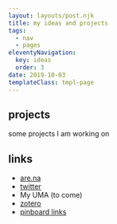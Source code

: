 ```yaml
---
layout: layouts/post.njk
title: my ideas and projects
tags:
  - nav
  - pages
eleventyNavigation:
  key: ideas
  order: 3
date: 2019-10-03
templateClass: tmpl-page
---
```


## projects

some projects I am working on

## links
* [are.na](https://are.na/francisbarton)
* [twitter](https://twitter.com/ludictech)
* My UMA (to come)
* [zotero](https://zotero.org/francisbarton)
* [pinboard links](https://pinboard.in/u:oddhack)
